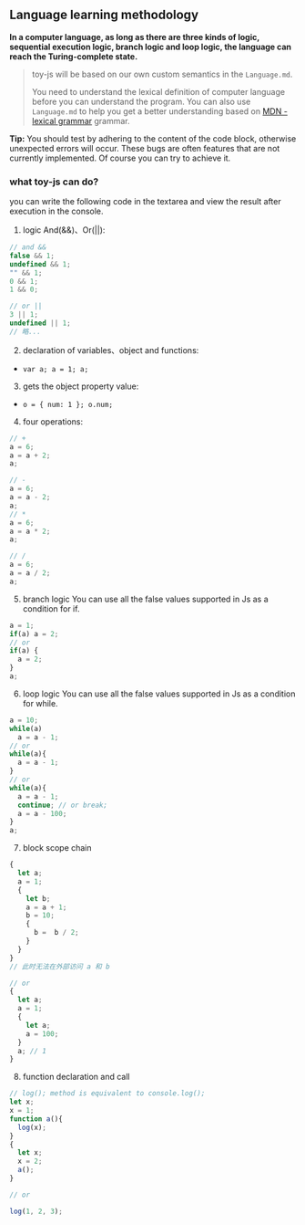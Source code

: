 ## Language learning methodology
**In a computer language, as long as there are three kinds of logic,
sequential execution logic, branch logic and loop logic,
the language can reach the Turing-complete state.**

> toy-js will be based on our own custom semantics in the `Language.md`.
>
> You need to understand the lexical definition of computer language before you can understand the program.
> You can also use `Language.md` to help you get a better understanding based on [MDN - lexical grammar](https://developer.mozilla.org/zh-CN/docs/Web/JavaScript/Reference/Lexical_grammar) grammar.

**Tip:** You should test by adhering to the content of the code block, otherwise unexpected errors will occur.
These bugs are often features that are not currently implemented.
Of course you can try to achieve it.

### what toy-js can do?

you can write the following code in the textarea 
and view the result after execution in the console.


1. logic And(&&)、Or(||):

```js
// and &&
false && 1;
undefined && 1;
"" && 1;
0 && 1;
1 && 0; 

// or ||
3 || 1;
undefined || 1;
// 略...
```

2. declaration of variables、object and functions:

- `var a; a = 1; a;`

3. gets the object property value:

- `o = { num: 1 }; o.num;`

4. four operations:

```js
// +
a = 6;
a = a + 2;
a;

// -
a = 6;
a = a - 2;
a;
// *
a = 6;
a = a * 2;
a;

// /
a = 6;
a = a / 2;
a;
```

5. branch logic
You can use all the false values supported in Js as a condition for if.

```js
a = 1;
if(a) a = 2;
// or
if(a) {
  a = 2;
}
a;
```
6. loop logic
You can use all the false values supported in Js as a condition for while.

```js
a = 10;
while(a)
  a = a - 1;
// or
while(a){
  a = a - 1;
}
// or
while(a){
  a = a - 1;
  continue; // or break;
  a = a - 100;
}
a;
```
7. block scope chain
```js
{
  let a;
  a = 1;
  {
    let b;
    a = a + 1;
    b = 10;
    {
      b =  b / 2;
    }
  }
}
// 此时无法在外部访问 a 和 b

// or
{
  let a;
  a = 1;
  {
    let a;
    a = 100;
  }
  a; // 1
}

```


8.  function declaration and call
```js
// log(); method is equivalent to console.log();
let x;
x = 1;
function a(){
  log(x);
}
{
  let x;
  x = 2;
  a();
}

// or

log(1, 2, 3);
```
